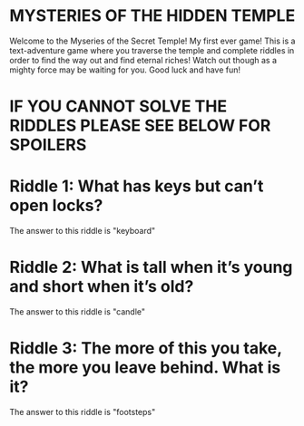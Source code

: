 # MYSTERIES OF THE HIDDEN TEMPLE
Welcome to the Myseries of the Secret Temple! My first ever game! This is a text-adventure game where you traverse the temple and complete riddles in order to find the way out and find eternal riches! Watch out though as a mighty force may be waiting for you. Good luck and have fun!

IF YOU CANNOT SOLVE THE RIDDLES PLEASE SEE BELOW FOR SPOILERS
====================================================================================================================
























# Riddle 1: What has keys but can’t open locks?
The answer to this riddle is "keyboard"

# Riddle 2: What is tall when it’s young and short when it’s old?
The answer to this riddle is "candle"

# Riddle 3: The more of this you take, the more you leave behind. What is it?
The answer to this riddle is "footsteps"
